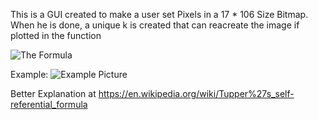 This is a GUI created to make a user set Pixels in a 17 * 106 Size Bitmap. When he is done, a unique k is created that can reacreate the image if plotted in the function 

![The Formula](https://wikimedia.org/api/rest_v1/media/math/render/svg/5e4c7a30f3dc20c06057413aed7c89b7e1c67aeb)

Example: ![Example Picture](https://user-images.githubusercontent.com/27920144/27265025-96796c9a-548d-11e7-92e2-c8526e0ea89a.png)

Better Explanation at https://en.wikipedia.org/wiki/Tupper%27s_self-referential_formula
